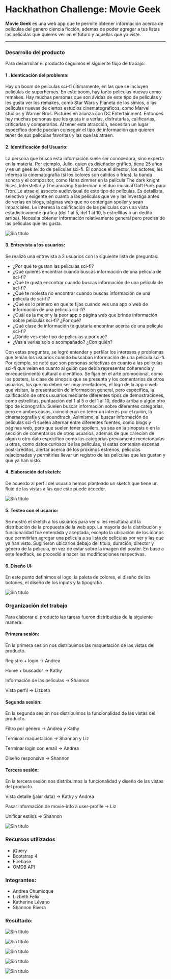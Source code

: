 # Hackhathon Challenge: Movie Geek

**Movie Geek** es una web app que te permite obtener información acerca de películas del genero ciencia ficción, ademas de poder agregar a tus listas las películas que quieres ver en el futuro y aquellas que ya viste.

***

### Desarrollo del producto

Para desarrollar el producto seguimos el siguiente flujo de trabajo:

#### 1 . Identicación del problema:

  Hay un boom de películas sci-fi últimamente, en las que se incluyen películas de superhéroes. En este boom, hay tanto películas nuevas como remakes. Hay muchas personas que son ávidas de este tipo de películas y les gusta ver los remakes, como Star Wars y Planeta de los simios, o las películas nuevas de ciertos estudios cinematográficos, como Marvel studios y Warner Bros. Pictures en alianza con DC Entertainment. Entonces hay muchas personas que les gusta ir a verlas, disfrutarlas, calificarlas, criticarlas y compararlas. Al tener esta atracción, necesitan un lugar específico donde puedan conseguir el tipo de información que quieren tener de sus películas favoritas y las que las atraen.

#### 2. Identificación del Usuario:
  La persona que busca esta información suele ser conocedora, sino experta en la materia. Por ejemplo, Julio, quien es diseñador gráfico, tiene 25 años y es un geek ávido de películas sci-fi. Él conoce el director, los actores, les interesa la cinematografía (si los colores son cálidos o fríos), la banda sonora y el compositor, como Hans zimmer en la película The dark knight Rises, Interstellar y The amazing Spiderman o el duo musical Daft Punk para Tron. Le atrae el aspecto audiovisual de este tipo de películas. Es detallista, selectivo y exigente en cuanto a las películas que ve y las investiga antes de verlas en blogs, páginas web que no contengan spoiler y sean imparciales. Le interesa la calificación de las películas con una vista estadísticamente gráfica (del 1 al 5, del 1 al 10, 5 estrellitas o un dedito arriba). Necesita obtener información relativamente general pero precisa de las películas que les gusta.

  ![Sin titulo](assets/docs/user.jpg)

#### 3. Entrevista a los usuarios:
  Se realizó una entrevista a 2 usuarios con la siguiente lista de preguntas:
  * ¿Por qué te gustan las películas sci-fi?
  * ¿Qué quieres encontrar cuando buscas información de una película de sci-fi?
  * ¿Qué te gusta encontrar cuando buscas información de una película de sci-fi?
  * ¿Qué te molesta no encontrar cuando buscas información de una película de sci-fi?
  * ¿Qué es lo primero en que te fijas cuando ves una app o web de información de una película sci-fi?
  * ¿Cuál es la mejor y la peor app o página web que brinde información sobre películas sci-fi? ¿Por qué?
  * ¿Qué clase de información te gustaría encontrar acerca de una película sci-fi?
  * ¿Dónde ves este tipo de películas y por qué?
  * ¿Vas a verlas solo o acompañado? ¿Con quién?

  Con estas preguntas, se logró entender y perfilar los intereses y problemas que tenían los usuarios cuando buscaban información de una película sci-fi. Por ejemplo, se notó que son personas selectivas en cuanto a las películas sci-fi que veían en cuanto al guión que debía representar coherencia y enrequecimiento cultural o científico. Se fijan en el arte promocional, como los posters, la clase de sinopsis que se presenta y los comentarios de otros usuarios, los que no deben ser muy reveladores, el logo de la app o web que visitan, la presentación de información general, pero específica, la calificación de otros usuarios mediante diferentes tipos de demostraciones, como estrellitas, puntuación del 1 al 5 o del 1 al 10, dedito arriba o algún otro tipo de iconografía. Suelen buscar información sobre diferentes categorías, pero en ambos casos, coincidieron en tener un interés por el guión, la cinematografía y el soundtrack. Asimismo, al buscar información de películas sci-fi suelen alternar entre diferentes fuentes, como blogs y páginas web, pero que suelen tener spoilers, ya sea en la sinopsis o en la sección de comentarios de otros usuarios, además de que carecían de algún u otro dato específico como las categorías previamente mencionadas u otras, como datos curiosos de las películas, si estas contenían escenas post-créditos, alertar acerca de los próximos estrenos, películas relacionadas y permitirles llevar un registro de las películas que les gustan y que ya han visto.

#### 4. Elaboración del sketch:

  De acuerdo al perfil del usuario hemos planteado un sketch que tiene un flujo de las vistas a las que este puede acceder.

![Sin titulo](assets/docs/sketch.jpg)

#### 5. Testeo con el usuario:
  Se mostró el sketch a los usuarios para ver si les resultaba útil la distribución de la propuesta de la web app. La mayoría de la distribución y funcionalidad fue entendida y aceptada, excepto la ubicación de los íconos que permitirían agregar una película a su lista de películas por ver y las que ya han visto. Sugirieron ubicarlos debajo del título, duración, director y género de la película, en vez de estar sobre la imagen del poster.
  En base a este feedfack, se procedió a hacer las modificaciones respectivas.

#### 6. Diseño UI:

  En este punto definimos el logo, la paleta de colores, el diseño de los botones,  el diseño de los inputs y la tipografía .

![Sin titulo](assets/docs/diseño.jpg)

### Organización del trabajo

Para elaborar el producto las tareas fueron distribuidas de la siguiente manera:

#### Primera sesión:

En la primera sesión nos distribuimos las maquetación de las vistas del producto.

Registro + login -> Andrea

Home + buscador -> Kathy

Información de las películas -> Shannon

Vista perfil -> Lizbeth

#### Segunda sesión:

En la segunda sesión nos distribuimos la funcionalidad de las vistas del producto.

Filtro por género -> Andrea y Kathy

Terminar maquetación -> Shannon y Liz

Terminar login con email -> Andrea

Diseño responsive -> Shannon

#### Tercera sesión:

En la tercera sesión nos distribuimos la funcionalidad y diseño de las vistas del producto.

Vista detalle (jalar data) -> Kathy y Andrea

Pasar información de movie-info a user-profile -> Liz

Unificar estilos -> Shannon

![Sin titulo](assets/docs/planificacion.jpg)

### Recursos utilizados

* jQuery
* Bootstrap 4
* Firebase
* OMDB API

### Integrantes:

* Andrea Chumioque
* Lizbeth Felix
* Katherine Lévano
* Shannon Rivera

### Resultado:

![Sin titulo](assets/docs/vista-login.png)

![Sin titulo](assets/docs/vista-register.png)

![Sin titulo](assets/docs/vista-search.png)

![Sin titulo](assets/docs/vista-movie-info.png)

![Sin titulo](assets/docs/vista-profile.png)
